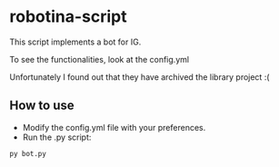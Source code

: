 # robotina-script

This script implements a bot for IG.

To see the functionalities, look at the config.yml

Unfortunately I found out that they have archived the library project :(

## How to use

- Modify the config.yml file with your preferences.
- Run the .py script:


```
py bot.py

```
